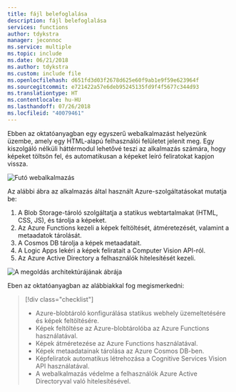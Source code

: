```yaml
---
title: fájl belefoglalása
description: fájl belefoglalása
services: functions
author: tdykstra
manager: jeconnoc
ms.service: multiple
ms.topic: include
ms.date: 06/21/2018
ms.author: tdykstra
ms.custom: include file
ms.openlocfilehash: d651fd3d03f2678d625e60f9ab1e9f59e623964f
ms.sourcegitcommit: e721422a57e6deb95245135fd9f4f5677c344d93
ms.translationtype: HT
ms.contentlocale: hu-HU
ms.lasthandoff: 07/26/2018
ms.locfileid: "40079461"
---
```

Ebben az oktatóanyagban egy egyszerű webalkalmazást helyezünk üzembe, amely egy HTML-alapú felhasználói felületet jelenít meg. Egy kiszolgáló nélküli háttérmodul lehetővé teszi az alkalmazás számára, hogy képeket töltsön fel, és automatikusan a képeket leíró feliratokat kapjon vissza.

![Futó webalkalmazás](media/functions-first-serverless-web-app/0-app-screenshot-finished.png)

Az alábbi ábra az alkalmazás által használt Azure-szolgáltatásokat mutatja be:

1. A Blob Storage-tároló szolgáltatja a statikus webtartalmakat (HTML, CSS, JS), és tárolja a képeket.
2. Az Azure Functions kezeli a képek feltöltését, átméretezését, valamint a metaadatok tárolását.
3. A Cosmos DB tárolja a képek metaadatait.
4. A Logic Apps lekéri a képek feliratait a Computer Vision API-ról.
5. Az Azure Active Directory a felhasználók hitelesítését kezeli.

![A megoldás architektúrájának ábrája](media/functions-first-serverless-web-app/0-architecture.jpg)

Eben az oktatóanyagban az alábbiakkal fog megismerkedni:
> [!div class="checklist"]
> * Azure-blobtároló konfigurálása statikus webhely üzemeltetésére és képek feltöltésére.
> * Képek feltöltése az Azure-blobtárolóba az Azure Functions használatával.
> * Képek átméretezése az Azure Functions használatával.
> * Képek metaadatainak tárolása az Azure Cosmos DB-ben.
> * Képfeliratok automatikus létrehozása a Cognitive Services Vision API használatával.
> * A webalkalmazás védelme a felhasználók Azure Active Directoryval való hitelesítésével.